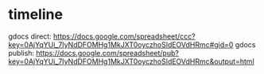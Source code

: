 timeline
========

gdocs direct: https://docs.google.com/spreadsheet/ccc?key=0AjYqYUi_7IyNdDFOMHg1MkJXT0oyczhoSldEOVdHRmc#gid=0
gdocs publish: https://docs.google.com/spreadsheet/pub?key=0AjYqYUi_7IyNdDFOMHg1MkJXT0oyczhoSldEOVdHRmc&output=html